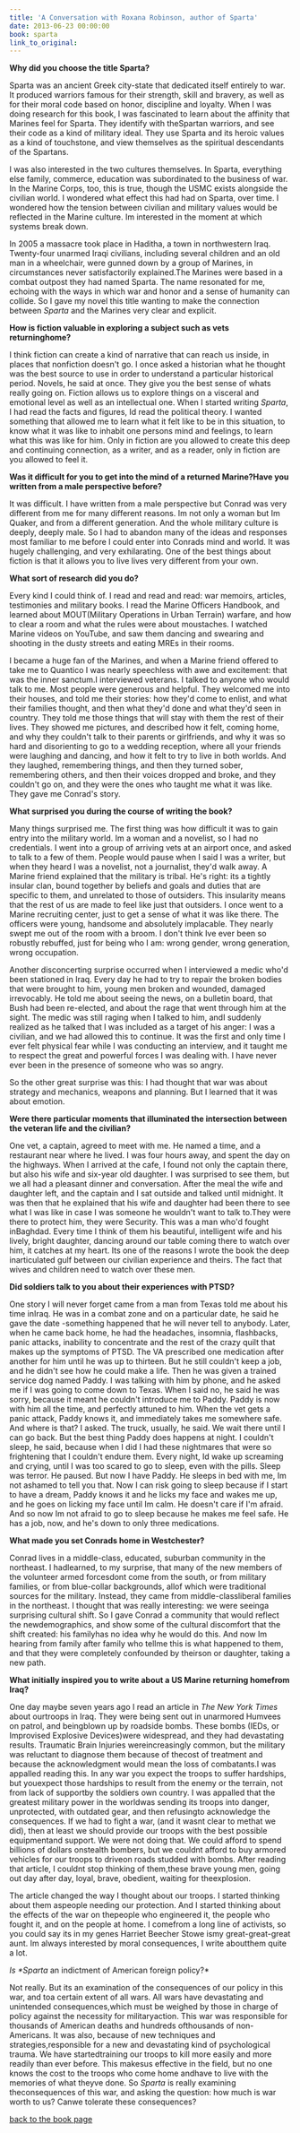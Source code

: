 ```yaml
---
title: 'A Conversation with Roxana Robinson, author of Sparta'
date: 2013-06-23 00:00:00
book: sparta
link_to_original:
---
```



**Why did you choose the title Sparta?**

Sparta was an ancient Greek city-state that dedicated itself entirely to war. It produced warriors famous for their strength, skill and bravery, as well as for their moral code based on honor, discipline and loyalty. When I was doing research for this book, I was fascinated to learn about the affinity that Marines feel for Sparta. They identify with theSpartan warriors, and see their code as a kind of military ideal. They use Sparta and its heroic values as a kind of touchstone, and view themselves as the spiritual descendants of the Spartans.

I was also interested in the two cultures themselves. In Sparta, everything else family, commerce, education was subordinated to the business of war. In the Marine Corps, too, this is true, though the USMC exists alongside the civilian world. I wondered what effect this had had on Sparta, over time. I wondered how the tension between civilian and military values would be reflected in the Marine culture. Im interested in the moment at which systems break down.

In 2005 a massacre took place in Haditha, a town in northwestern Iraq. Twenty-four unarmed Iraqi civilians, including several children and an old man in a wheelchair, were gunned down by a group of Marines, in circumstances never satisfactorily explained.The Marines were based in a combat outpost they had named Sparta. The name resonated for me, echoing with the ways in which war and honor and a sense of humanity can collide. So I gave my novel this title wanting to make the connection between *Sparta* and the Marines very clear and explicit.

**How is fiction valuable in exploring a subject such as vets returninghome?**

I think fiction can create a kind of narrative that can reach us inside, in places that nonfiction doesn't go. I once asked a historian what he thought was the best source to use in order to understand a particular historical period. Novels, he said at once. They give you the best sense of whats really going on. Fiction allows us to explore things on a visceral and emotional level as well as an intellectual one. When I started writing *Sparta*, I had read the facts and figures, Id read the political theory. I wanted something that allowed me to learn what it felt like to be in this situation, to know what it was like to inhabit one persons mind and feelings, to learn what this was like for him. Only in fiction are you allowed to create this deep and continuing connection, as a writer, and as a reader, only in fiction are you allowed to feel it.

**Was it difficult for you to get into the mind of a returned Marine?Have you written from a male perspective before?**

It was difficult. I have written from a male perspective but Conrad was very different from me for many different reasons. Im not only a woman but Im Quaker, and from a different generation. And the whole military culture is deeply, deeply male. So I had to abandon many of the ideas and responses most familiar to me before I could enter into Conrads mind and world. It was hugely challenging, and very exhilarating. One of the best things about fiction is that it allows you to live lives very different from your own.

**What sort of research did you do?**

Every kind I could think of. I read and read and read: war memoirs, articles, testimonies and military books. I read the Marine Officers Handbook, and learned about MOUT(Military Operations in Urban Terrain) warfare, and how to clear a room and what the rules were about moustaches. I watched Marine videos on YouTube, and saw them dancing and swearing and shooting in the dusty streets and eating MREs in their rooms.

I became a huge fan of the Marines, and when a Marine friend offered to take me to Quantico I was nearly speechless with awe and excitement: that was the inner sanctum.I interviewed veterans. I talked to anyone who would talk to me. Most people were generous and helpful. They welcomed me into their houses, and told me their stories: how they'd come to enlist, and what their families thought, and then what they'd done and what they'd seen in country. They told me those things that will stay with them the rest of their lives. They showed me pictures, and described how it felt, coming home, and why they couldn't talk to their parents or girlfriends, and why it was so hard and disorienting to go to a wedding reception, where all your friends were laughing and dancing, and how it felt to try to live in both worlds. And they laughed, remembering things, and then they turned sober, remembering others, and then their voices dropped and broke, and they couldn't go on, and they were the ones who taught me what it was like. They gave me Conrad's story.

**What surprised you during the course of writing the book?**

Many things surprised me. The first thing was how difficult it was to gain entry into the military world. Im a woman and a novelist, so I had no credentials. I went into a group of arriving vets at an airport once, and asked to talk to a few of them. People would pause when I said I was a writer, but when they heard I was a novelist, not a journalist, they'd walk away. A Marine friend explained that the military is tribal. He's right: its a tightly insular clan, bound together by beliefs and goals and duties that are specific to them, and unrelated to those of outsiders. This insularity means that the rest of us are made to feel like just that outsiders. I once went to a Marine recruiting center, just to get a sense of what it was like there. The officers were young, handsome and absolutely implacable. They nearly swept me out of the room with a broom. I don't think Ive ever been so robustly rebuffed, just for being who I am: wrong gender, wrong generation, wrong occupation.

Another disconcerting surprise occurred when I interviewed a medic who'd been stationed in Iraq. Every day he had to try to repair the broken bodies that were brought to him, young men broken and wounded, damaged irrevocably. He told me about seeing the news, on a bulletin board, that Bush had been re-elected, and about the rage that went through him at the sight. The medic was still raging when I talked to him, andI suddenly realized as he talked that I was included as a target of his anger: I was a civilian, and we had allowed this to continue. It was the first and only time I ever felt physical fear while I was conducting an interview, and it taught me to respect the great and powerful forces I was dealing with. I have never ever been in the presence of someone who was so angry.

So the other great surprise was this: I had thought that war was about strategy and mechanics, weapons and planning. But I learned that it was about emotion.

**Were there particular moments that illuminated the intersection between the veteran life and the civilian?**

One vet, a captain, agreed to meet with me. He named a time, and a restaurant near where he lived. I was four hours away, and spent the day on the highways. When I arrived at the cafe, I found not only the captain there, but also his wife and six-year old daughter. I was surprised to see them, but we all had a pleasant dinner and conversation. After the meal the wife and daughter left, and the captain and I sat outside and talked until midnight. It was then that he explained that his wife and daughter had been there to see what I was like in case I was someone he wouldn't want to talk to.They were there to protect him, they were Security. This was a man who'd fought inBaghdad. Every time I think of them his beautiful, intelligent wife and his lively, bright daughter, dancing around our table coming there to watch over him, it catches at my heart. Its one of the reasons I wrote the book the deep inarticulated gulf between our civilian experience and theirs. The fact that wives and children need to watch over these men.

**Did soldiers talk to you about their experiences with PTSD?**

One story I will never forget came from a man from Texas told me about his time inIraq. He was in a combat zone and on a particular date, he said he gave the date -something happened that he will never tell to anybody. Later, when he came back home, he had the headaches, insomnia, flashbacks, panic attacks, inability to concentrate and the rest of the crazy quilt that makes up the symptoms of PTSD. The VA prescribed one medication after another for him until he was up to thirteen. But he still couldn't keep a job, and he didn't see how he could make a life. Then he was given a trained service dog named Paddy. I was talking with him by phone, and he asked me if I was going to come down to Texas. When I said no, he said he was sorry, because it meant he couldn't introduce me to Paddy. Paddy is now with him all the time, and perfectly attuned to him. When the vet gets a panic attack, Paddy knows it, and immediately takes me somewhere safe. And where is that? I asked. The truck, usually, he said. We wait there until I can go back. But the best thing Paddy does happens at night. I couldn't sleep, he said, because when I did I had these nightmares that were so frightening that I couldn't endure them. Every night, Id wake up screaming and crying, until I was too scared to go to sleep, even with the pills. Sleep was terror. He paused. But now I have Paddy. He sleeps in bed with me, Im not ashamed to tell you that. Now I can risk going to sleep because if I start to have a dream, Paddy knows it and he licks my face and wakes me up, and he goes on licking my face until Im calm. He doesn't care if I'm afraid. And so now Im not afraid to go to sleep because he makes me feel safe. He has a job, now, and he's down to only three medications.

**What made you set Conrads home in Westchester?**

Conrad lives in a middle-class, educated, suburban community in the northeast. I hadlearned, to my surprise, that many of the new members of the volunteer armed forcesdont come from the south, or from military families, or from blue-collar backgrounds, allof which were traditional sources for the military. Instead, they came from middle-classliberal families in the northeast. I thought that was really interesting: we were seeinga surprising cultural shift. So I gave Conrad a community that would reflect the newdemographics, and show some of the cultural discomfort that the shift created: his familyhas no idea why he would do this. And now Im hearing from family after family who tellme this is what happened to them, and that they were completely confounded by theirson or daughter, taking a new path.

**What initially inspired you to write about a US Marine returning homefrom Iraq?**

One day maybe seven years ago I read an article in *The New York Times* about ourtroops in Iraq. They were being sent out in unarmored Humvees on patrol, and beingblown up by roadside bombs. These bombs (IEDs, or Improvised Explosive Devices)were widespread, and they had devastating results. Traumatic Brain Injuries wereincreasingly common, but the military was reluctant to diagnose them because of thecost of treatment and because the acknowledgment would mean the loss of combatants.I was appalled reading this. In any war you expect the troops to suffer hardships, but youexpect those hardships to result from the enemy or the terrain, not from lack of supportby the soldiers own country. I was appalled that the greatest military power in the worldwas sending its troops into danger, unprotected, with outdated gear, and then refusingto acknowledge the consequences. If we had to fight a war, (and it wasnt clear to methat we did), then at least we should provide our troops with the best possible equipmentand support. We were not doing that. We could afford to spend billions of dollars onstealth bombers, but we couldnt afford to buy armored vehicles for our troops to driveon roads studded with bombs. After reading that article, I couldnt stop thinking of them,these brave young men, going out day after day, loyal, brave, obedient, waiting for theexplosion.

The article changed the way I thought about our troops. I started thinking about them aspeople needing our protection. And I started thinking about the effects of the war on thepeople who engineered it, the people who fought it, and on the people at home. I comefrom a long line of activists, so you could say its in my genes Harriet Beecher Stowe ismy great-great-great aunt. Im always interested by moral consequences, I write aboutthem quite a lot.

*Is \*Sparta* an indictment of American foreign policy?\*

Not really. But its an examination of the consequences of our policy in this war, and toa certain extent of all wars. All wars have devastating and unintended consequences,which must be weighed by those in charge of policy against the necessity for militaryaction. This war was responsible for thousands of American deaths and hundreds ofthousands of non-Americans. It was also, because of new techniques and strategies,responsible for a new and devastating kind of psychological trauma. We have startedtraining our troops to kill more easily and more readily than ever before. This makesus effective in the field, but no one knows the cost to the troops who come home andhave to live with the memories of what theyve done. So *Sparta* is really examining theconsequences of this war, and asking the question: how much is war worth to us? Canwe tolerate these consequences?

[back to the book page](/books/sparta/)